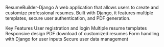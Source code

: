 ResumeBuilder-Django
A web application that allows users to create and customize professional resumes. Built with Django, it features multiple templates, secure user authentication, and PDF generation.

Key Features
User registration and login
Multiple resume templates
Responsive design
PDF download of customized resumes
Form handling with Django for user inputs
Secure user data management
